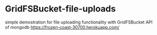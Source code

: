 # GridFSBucket-file-uploads
simple demostration for file uploading functionality with GridFSBucket API of mongodb
https://frozen-coast-30700.herokuapp.com/
